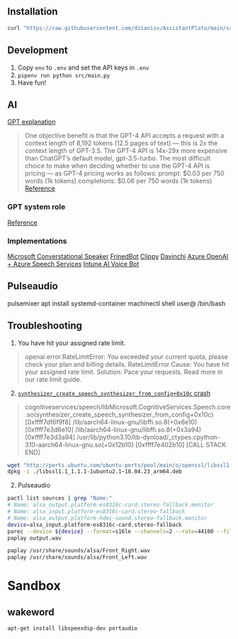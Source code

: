 ## Installation
```sh
curl "https://raw.githubusercontent.com/dzianisv/AssistantPlato/main/scripts/install.sh" | bash -x
```

## Development

1. Copy `env` to `.env` and set the API keys in `.env`
4. `pipenv run python src/main.py`
5. Have fun!


## AI
[GPT explanation](https://www.datacamp.com/blog/what-we-know-gpt4)

> One objective benefit is that the GPT-4 API accepts a request with a context length of 8,192 tokens (12.5 pages of text) — this is 2x the context length of GPT-3.5.
> The GPT-4 API is 14x-29x more expensive than ChatGPT’s default model, gpt-3.5-turbo.
> The most difficult choice to make when deciding whether to use the GPT-4 API is pricing — as GPT-4 pricing works as follows:
prompt: $0.03 per 750 words (1k tokens)
completions: $0.06 per 750 words (1k tokens)
[Reference](https://medium.com/sopmac-ai/gpt-4-api-reference-guide-e4ba18bcbc5f)


### GPT system role

[Reference](https://community.openai.com/t/the-system-role-how-it-influences-the-chat-behavior/87353)


### Implementations
[Microsoft Converstational Speaker](https://github.com/microsoft/conversational-speaker)
[FrinedBot](https://www.hackster.io/484625/ai-conversation-speaker-aka-friend-bot-part-1-conversation-3adca1)
[Clippy](https://www.hackster.io/david-packman/clippygpt-6a683a#overview)
[Davinchi](https://www.hackster.io/devmiser/davinci-the-chatgpt-ai-virtual-assistant-you-can-talk-to-fd00fd)
[Azure OpenAI + Azure Speech Services](https://levelup.gitconnected.com/integrating-azure-openai-and-azure-speech-services-to-create-a-voice-enabled-chatbot-with-python-60a39f838367)
[Intune AI Voice Bot](https://jannikreinhard.com/2023/04/23/intune-ai-voice-bot/)


## Pulseaudio
pulsemixer
apt install systemd-container
machinectl shell user@ /bin/bash


## Troubleshooting

1. You have hit your assigned rate limit.
> openai.error.RateLimitError: You exceeded your current quota, please check your plan and billing details.
RateLimitError	Cause: You have hit your assigned rate limit.
Solution: Pace your requests. Read more in our rate limit guide.

2.  [`synthesizer_create_speech_synthesizer_from_config+0x10c` crash](https://github.com/Azure-Samples/cognitive-services-speech-sdk/issues/1969)
> cognitiveservices/speech/libMicrosoft.CognitiveServices.Speech.core.so(synthesizer_create_speech_synthesizer_from_config+0x10c) [0xffff7df6f9f8]
/lib/aarch64-linux-gnu/libffi.so.8(+0x6e10) [0xffff7e3d6e10]
/lib/aarch64-linux-gnu/libffi.so.8(+0x3a94) [0xffff7e3d3a94]
/usr/lib/python3.10/lib-dynload/_ctypes.cpython-310-aarch64-linux-gnu.so(+0x12b10) [0xffff7e402b10]
[CALL STACK END]

```bash
wget "http://ports.ubuntu.com/ubuntu-ports/pool/main/o/openssl/libssl1.1_1.1.1-1ubuntu2.1~18.04.23_arm64.deb"
dpkg -i ./libssl1.1_1.1.1-1ubuntu2.1~18.04.23_arm64.deb
```


2. Pulseaudio

```bash
pactl list sources | grep "Name:"
# Name: alsa_output.platform-es8316c-card.stereo-fallback.monitor
# Name: alsa_input.platform-es8316c-card.stereo-fallback
# Name: alsa_output.platform-hdmi-sound.stereo-fallback.monitor
device=alsa_input.platform-es8316c-card.stereo-fallback
parec --device ${device} --format=s16le --channels=2 --rate=44100 --file-format=wav output.wav
paplay output.wav

paplay /usr/share/sounds/alsa/Front_Right.wav
paplay /usr/share/sounds/alsa/Front_Left.wav
```

# Sandbox

## wakeword

```shell
apt-get install libspeexdsp-dev portaudio
```
